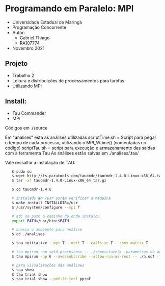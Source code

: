 # Programando em Paralelo: MPI

* Universidade Estadual de Maringá
* Programação Concorrente
* Autor:
  * Gabriel Thiago
  * RA107774
* Novembro 2021

## Projeto

* Trabalho 2
* Leitura e distribuições de processamentos para tarefas
* Utilizando MPI

## Install:
 * Tau Commander
 * MPI

Códigos em ./source

Em "analises" está as análises utilizadas
   scriptTime.sh = Script para pegar o tempo de cada processo, utilizando o MPI_Wtime() (comentadas no código)
   scriptTau.sh  = script para execução e armazenamento das saídas com a ferramenta Tau
                   As análises estão salvas em ./analises/.tau/

Vale ressaltar a instalação de TAU:
```bash
   $ sudo su
   $ wget http://fs.paratools.com/taucmdr/taucmdr-1.4.0-Linux-x86_64.tar.gz
   $ tar -xf taucmdr-1.4.0-Linux-x86_64.tar.gz

   $ cd taucmdr-1.4.0

   # instalado em /usr porém verificar a máquina
   $ make install INSTALLDIR=/usr
   $ /usr/system/configure --mpi T

   # adc no path o caminho de onde instalou 
   export PATH=/usr/bin:$PATH

   # acessa o ambiente para análise
   $ cd ./analises

   $ tau initialize --mpi T --mpit T --callsite T --comm-matrix T

   # tau mpirun -np <qtd processos> -- ./<executavel> -parametros do arquivo
   $ tau mpirun -np 6 --oversubscribe --allow-run-as-root -- ./a.out -f ../entrada/entrada3.txt

   # para visualizações das análises 
   $ tau show
   $ tau trial show
   $ tau trial show --pofile-tool pprof
```
